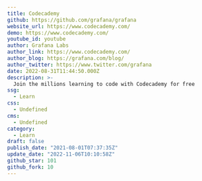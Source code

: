```yaml
---
title: Codecademy
github: https://github.com/grafana/grafana
website_url: https://www.codecademy.com/
demo: https://www.codecademy.com/
youtube_id: youtube
author: Grafana Labs
author_link: https://www.codecademy.com/
author_blog: https://grafana.com/blog/
author_twitter: https://www.twitter.com/grafana
date: 2022-08-31T11:44:50.000Z
description: >-
  Join the millions learning to code with Codecademy for free
ssg:
  - Learn
css:
  - Undefined
cms:
  - Undefined
category:
  - Learn
draft: false
publish_date: "2021-08-01T07:37:35Z"
update_date: "2022-11-06T10:10:58Z"
github_star: 101
github_fork: 10
---
```

